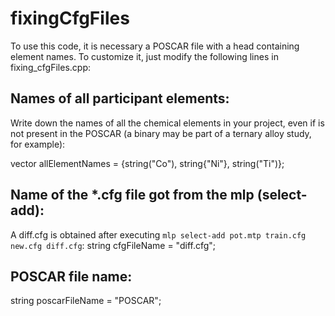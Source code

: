 # fixingCfgFiles
To use this code, it is necessary a POSCAR file with a head containing element names.
To customize it, just modify the following lines in fixing_cfgFiles.cpp:

  ## Names of all participant elements: 
  Write down the names of all the chemical elements in your project, even if is not present in the POSCAR (a binary may be part of a ternary alloy study, for example):
  
  vector<string> allElementNames = {string("Co"), string{"Ni"}, string("Ti")};

  ## Name of the *.cfg file got from the mlp (select-add):
  A diff.cfg is obtained after executing `mlp select-add pot.mtp train.cfg new.cfg diff.cfg`:
  string cfgFileName = "diff.cfg";

  ## POSCAR file name:
  string poscarFileName = "POSCAR";
